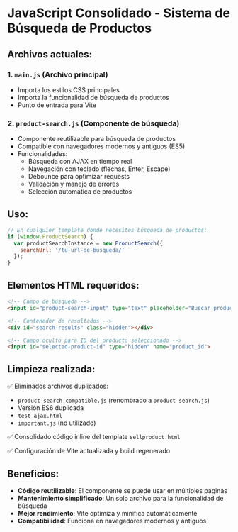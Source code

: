 # JavaScript Consolidado - Sistema de Búsqueda de Productos

## Archivos actuales:

### 1. `main.js` (Archivo principal)
- Importa los estilos CSS principales
- Importa la funcionalidad de búsqueda de productos
- Punto de entrada para Vite

### 2. `product-search.js` (Componente de búsqueda)
- Componente reutilizable para búsqueda de productos
- Compatible con navegadores modernos y antiguos (ES5)
- Funcionalidades:
  - Búsqueda con AJAX en tiempo real
  - Navegación con teclado (flechas, Enter, Escape)
  - Debounce para optimizar requests
  - Validación y manejo de errores
  - Selección automática de productos

## Uso:

```javascript
// En cualquier template donde necesites búsqueda de productos:
if (window.ProductSearch) {
  var productSearchInstance = new ProductSearch({
    searchUrl: '/tu-url-de-busqueda/'
  });
}
```

## Elementos HTML requeridos:

```html
<!-- Campo de búsqueda -->
<input id="product-search-input" type="text" placeholder="Buscar productos...">

<!-- Contenedor de resultados -->
<div id="search-results" class="hidden"></div>

<!-- Campo oculto para ID del producto seleccionado -->
<input id="selected-product-id" type="hidden" name="product_id">
```

## Limpieza realizada:

✅ Eliminados archivos duplicados:
- `product-search-compatible.js` (renombrado a `product-search.js`)
- Versión ES6 duplicada 
- `test_ajax.html` 
- `important.js` (no utilizado)

✅ Consolidado código inline del template `sellproduct.html`

✅ Configuración de Vite actualizada y build regenerado

## Beneficios:

- **Código reutilizable**: El componente se puede usar en múltiples páginas
- **Mantenimiento simplificado**: Un solo archivo para la funcionalidad de búsqueda
- **Mejor rendimiento**: Vite optimiza y minifica automáticamente
- **Compatibilidad**: Funciona en navegadores modernos y antiguos
